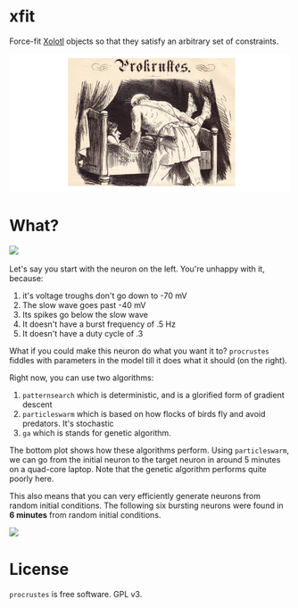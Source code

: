 # xfit

Force-fit [Xolotl](https://github.com/sg-s/xolotl) objects so that they satisfy an arbitrary set of constraints. 

![](./images/bed.png) 


# What?

![](https://user-images.githubusercontent.com/6005346/37410120-37d45896-2776-11e8-95b8-77353996d2a5.png)

Let's say you start with the neuron on the left. You're unhappy with it, because:

1. it's voltage troughs don't go down to -70 mV
2. The slow wave goes past -40 mV
3. Its spikes go below the slow wave
4. It doesn't have a burst frequency of .5 Hz
5. It doesn't have a duty cycle of .3

What if you could make this neuron do what you want it to? `procrustes` fiddles with parameters in the model till it does what it should (on the right).

Right now, you can use two algorithms: 

1. `patternsearch` which is deterministic, and is a glorified form of gradient descent
2. `particleswarm` which is based on how flocks of birds fly and avoid predators. It's stochastic 
3. `ga` which is stands for genetic algorithm. 

The bottom plot shows how these algorithms perform. Using `particleswarm`, we can go from the initial neuron to the target neuron in around 5 minutes on a quad-core laptop. Note that the genetic algorithm performs quite poorly here. 

This also means that you can very efficiently generate neurons from random initial conditions. The following six bursting neurons were found in **6 minutes** from random initial conditions. 


![](https://user-images.githubusercontent.com/6005346/37423634-bf55520c-2794-11e8-87b6-3c466da8df19.png)




# License

`procrustes` is free software. GPL v3. 